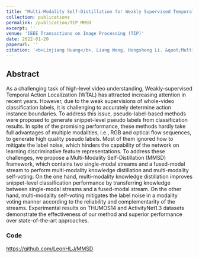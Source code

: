 ```yaml
---
title: "Multi-Modality Self-Distillation for Weakly Supervised Temporal Action Localization"
collection: publications
permalink: /publication/TIP_MMSD
excerpt: ''
venue: 'IEEE Transactions on Image Processing (TIP)'
date: 2022-01-20
paperurl: ''
citation: '<b>Linjiang Huang</b>, Liang Wang, Hongsheng Li. &quot;Multi-Modality Self-Distillation for Weakly Supervised Temporal Action Localization&quot;.<i>IEEE Transactions on Image Processing</i> <b>TIP 2022</b>.'
---
```


## Abstract
As a challenging task of high-level video understanding, Weakly-supervised Temporal Action Localization (WTAL) has attracted increasing attention in recent years. However, due to the weak supervisions of whole-video classification labels, it is challenging to accurately determine action instance boundaries. To address this issue, pseudo-label-based methods were proposed to generate snippet-level pseudo labels from classification results. In spite of the promising performance, these methods hardly take full advantages of multiple modalities, i.e., RGB and optical flow sequences, to generate high quality pseudo labels. Most of them ignored how to mitigate the label noise, which hinders the capability of the network on learning discriminative feature representations. To address these challenges, we propose a Multi-Modality Self-Distillation (MMSD) framework, which contains two single-modal streams and a fused-modal stream to perform multi-modality knowledge distillation and multi-modality self-voting. On the one hand, multi-modality knowledge distillation improves snippet-level classification performance by transferring knowledge between single-modal streams and a fused-modal stream. On the other hand, multi-modality self-voting mitigates the label noise in a modality voting manner according to the reliability and complementarity of the streams. Experimental results on THUMOS14 and ActivityNet1.3 datasets demonstrate the effectiveness of our method and superior performance over state-of-the-art approaches. 

### Code
https://github.com/LeonHLJ/MMSD
